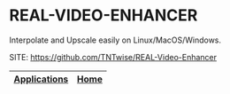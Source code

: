 # REAL-VIDEO-ENHANCER

 Interpolate and Upscale easily on Linux/MacOS/Windows.

 SITE: https://github.com/TNTwise/REAL-Video-Enhancer

 | [Applications](https://portable-linux-apps.github.io/apps.html) | [Home](https://portable-linux-apps.github.io)
 | --- | --- |
